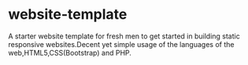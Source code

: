 # website-template
  A starter website template for fresh men to get started in building static responsive websites.Decent yet simple usage of the languages of the web,HTML5,CSS(Bootstrap) and PHP.
